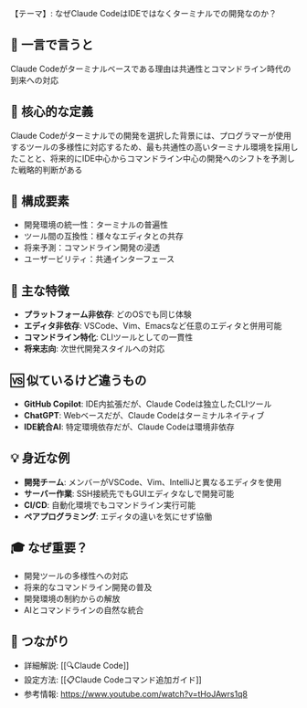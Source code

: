 【テーマ】: なぜClaude CodeはIDEではなくターミナルでの開発なのか？

## 📝 一言で言うと
Claude Codeがターミナルベースである理由は共通性とコマンドライン時代の到来への対応

## 🎯 核心的な定義
Claude Codeがターミナルでの開発を選択した背景には、プログラマーが使用するツールの多様性に対応するため、最も共通性の高いターミナル環境を採用したことと、将来的にIDE中心からコマンドライン中心の開発へのシフトを予測した戦略的判断がある

## 🔗 構成要素
- 開発環境の統一性：ターミナルの普遍性
- ツール間の互換性：様々なエディタとの共存
- 将来予測：コマンドライン開発の浸透
- ユーザービリティ：共通インターフェース

## 🌟 主な特徴
- **プラットフォーム非依存**: どのOSでも同じ体験
- **エディタ非依存**: VSCode、Vim、Emacsなど任意のエディタと併用可能
- **コマンドライン特化**: CLIツールとしての一貫性
- **将来志向**: 次世代開発スタイルへの対応

## 🆚 似ているけど違うもの
- **GitHub Copilot**: IDE内拡張だが、Claude Codeは独立したCLIツール
- **ChatGPT**: Webベースだが、Claude Codeはターミナルネイティブ
- **IDE統合AI**: 特定環境依存だが、Claude Codeは環境非依存

## 💡 身近な例
- **開発チーム**: メンバーがVSCode、Vim、IntelliJと異なるエディタを使用
- **サーバー作業**: SSH接続先でもGUIエディタなしで開発可能
- **CI/CD**: 自動化環境でもコマンドライン実行可能
- **ペアプログラミング**: エディタの違いを気にせず協働

## 🎓 なぜ重要？
- 開発ツールの多様性への対応
- 将来的なコマンドライン開発の普及
- 開発環境の制約からの解放
- AIとコマンドラインの自然な統合

## 🔄 つながり
- 詳細解説: [[🔍Claude Code]]
- 設定方法: [[📋Claude Codeコマンド追加ガイド]]
- 参考情報: https://www.youtube.com/watch?v=tHoJAwrs1q8